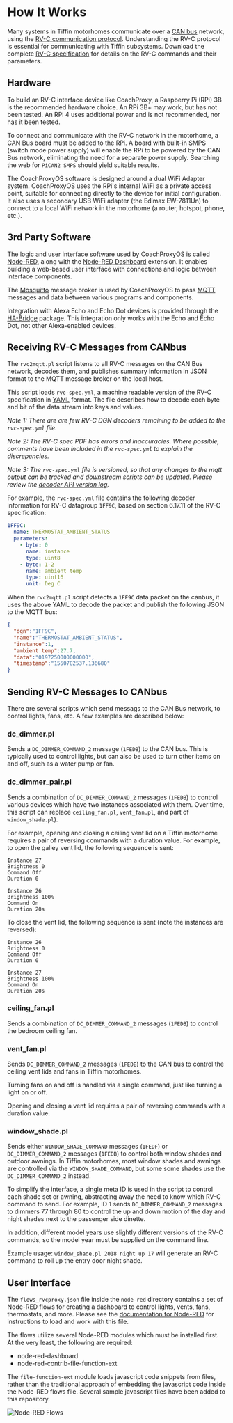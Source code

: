 How It Works
============

Many systems in Tiffin motorhomes communicate over a [CAN
bus](https://en.wikipedia.org/wiki/CAN_bus) network, using the [RV-C
communication protocol](https://en.wikipedia.org/wiki/RV-C).
Understanding the RV-C protocol is essential for communicating with
Tiffin subsystems. Download the complete [RV-C
specification](http://www.rv-c.com/?q=node/75) for details on the
RV-C commands and their parameters.

Hardware
--------

To build an RV-C interface device like CoachProxy, a Raspberry Pi (RPi)
3B is the recommended hardware choice. An RPi 3B+ may work, but has not
been tested. An RPi 4 uses additional power and is not recommended, nor
has it been tested.

To connect and communicate with the RV-C network in the motorhome, a CAN
Bus board must be added to the RPi. A board with built-in SMPS (switch
mode power supply) will enable the RPi to be powered by the CAN Bus
network, eliminating the need for a separate power supply. Searching the
web for `PiCAN2 SMPS` should yield suitable results.

The CoachProxyOS software is designed around a dual WiFi Adapter system.
CoachProxyOS uses the RPi's internal WiFi as a private access point,
suitable for connecting directly to the device for initial
configuration. It also uses a secondary USB WiFi adapter (the Edimax
EW-7811Un) to connect to a local WiFi network in the motorhome (a
router, hotspot, phone, etc.).

3rd Party Software
------------------

The logic and user interface software used by CoachProxyOS is called
[Node-RED](https://nodered.org/), along with the [Node-RED
Dashboard](https://github.com/node-red/node-red-dashboard) extension. It
enables building a web-based user interface with connections and logic
between interface components.

The [Mosquitto](https://mosquitto.org/) message broker is used by
CoachProxyOS to pass [MQTT](http://mqtt.org/) messages and data between
various programs and components.

Integration with Alexa Echo and Echo Dot devices is provided through the
[HA-Bridge](https://github.com/bwssytems/ha-bridge) package. This
integration only works with the Echo and Echo Dot, not other
Alexa-enabled devices.

Receiving RV-C Messages from CANbus
-----------------------------------

The `rvc2mqtt.pl` script listens to all RV-C messages on the CAN Bus
network, decodes them, and publishes summary information in JSON format
to the MQTT message broker on the local host.

This script loads `rvc-spec.yml`, a machine readable version of the RV-C
specification in [YAML](https://yaml.org/spec/1.2/spec.html) format.
The file describes how to decode each byte and bit of the data stream
into keys and values.

_Note 1: There are are few RV-C DGN decoders remaining to be added to
the `rvc-spec.yml` file._

_Note 2: The RV-C spec PDF has errors and inaccuracies. Where possible,
comments have been included in the `rvc-spec.yml` to explain the
discrepencies._

_Note 3: The `rvc-spec.yml` file is versioned, so that any changes to
the mqtt output can be tracked and downstream scripts can be updated.
Please review the [decoder API version log](rvc2mqtt-api-versions.md)._

For example, the `rvc-spec.yml` file contains the following decoder
information for RV-C datagroup `1FF9C`, based on section 6.17.11 of the
RV-C specification:

```yaml
1FF9C:
  name: THERMOSTAT_AMBIENT_STATUS
  parameters:
    - byte: 0
      name: instance
      type: uint8
    - byte: 1-2
      name: ambient temp
      type: uint16
      unit: Deg C
```

When the `rvc2mqtt.pl` script detects a `1FF9C` data packet on the canbus,
it uses the above YAML to decode the packet and publish the following JSON
to the MQTT bus:

```json
{
  "dgn":"1FF9C",
  "name":"THERMOSTAT_AMBIENT_STATUS",
  "instance":1,
  "ambient temp":27.7,
  "data":"0197250000000000",
  "timestamp":"1550782537.136680"
}
```

Sending RV-C Messages to CANbus
-----------------------------------

There are several scripts which send messags to the CAN Bus network, to
control lights, fans, etc. A few examples are described below:

### dc_dimmer.pl

Sends a `DC_DIMMER_COMMAND_2` message (`1FEDB`) to the CAN bus. This is
typically used to control lights, but can also be used to turn other
items on and off, such as a water pump or fan.

### dc_dimmer_pair.pl

Sends a combination of `DC_DIMMER_COMMAND_2` messages (`1FEDB`) to
control various devices which have two instances associated with them.
Over time, this script can replace `ceiling_fan.pl`, `vent_fan.pl`, and
part of `window_shade.pl`).

For example, opening and closing a ceiling vent lid on a Tiffin
motorhome requires a pair of reversing commands with a duration value.
For example, to open the galley vent lid, the following sequence is
sent:

```
Instance 27
Brightness 0
Command Off
Duration 0

Instance 26
Brightness 100%
Command On
Duration 20s
```

To close the vent lid, the following sequence is sent (note the
instances are reversed):

```
Instance 26
Brightness 0
Command Off
Duration 0

Instance 27
Brightness 100%
Command On
Duration 20s
```

### ceiling_fan.pl

Sends a combination of `DC_DIMMER_COMMAND_2` messages (`1FEDB`) to
control the bedroom ceiling fan.

### vent_fan.pl

Sends `DC_DIMMER_COMMAND_2` messages (`1FEDB`) to the CAN bus to control
the ceiling vent lids and fans in Tiffin motorhomes.

Turning fans on and off is handled via a single command, just like
turning a light on or off.

Opening and closing a vent lid requires a pair of reversing commands
with a duration value.

### window_shade.pl

Sends either `WINDOW_SHADE_COMMAND` messages (`1FEDF`) or
`DC_DIMMER_COMMAND_2` messages (`1FEDB`) to control both window shades
and outdoor awnings. In Tiffin motorhomes, most window shades and
awnings are controlled via the `WINDOW_SHADE_COMMAND`, but some some
shades use the `DC_DIMMER_COMMAND_2` instead.

To simplify the interface, a single meta ID is used in the script to
control each shade set or awning, abstracting away the need to know
which RV-C command to send. For example, ID 1 sends
`DC_DIMMER_COMMAND_2` messages to dimmers 77 through 80 to control the
up and down motion of the day and night shades next to the passenger
side dinette.

In addition, different model years use slightly different versions of
the RV-C commands, so the model year must be supplied on the command
line.

Example usage: `window_shade.pl 2018 night up 17` will generate an RV-C
command to roll up the entry door night shade.

User Interface
--------------

The `flows_rvcproxy.json` file inside the `node-red` directory contains
a set of Node-RED flows for creating a dashboard to control lights,
vents, fans, thermostats, and more. Please see the [documentation for
Node-RED](https://nodered.org/docs/) for instructions to load and work
with this file.

The flows utilize several Node-RED modules which must be installed
first. At the very least, the following are required:

* node-red-dashboard
* node-red-contrib-file-function-ext

The `file-function-ext` module loads javascript code snippets from
files, rather than the traditional approach of embedding the javascript
code inside the Node-RED flows file. Several sample javascript files
have been added to this repository.

![Node-RED Flows](images/flows.jpg)
